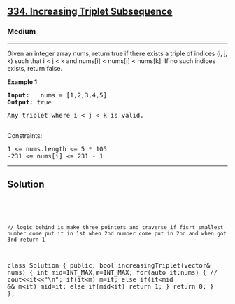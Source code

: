 
<h2><a href="https://leetcode.com/problems/increasing-triplet-subsequence/">334. Increasing Triplet Subsequence</a></h2>
<h3>Medium</h3>
<hr>
<div><p>
Given an integer array nums, return true if there exists a triple of indices (i, j, k) such that i < j < k and nums[i] < nums[j] < nums[k]. If no such indices exists, return false.
</p>


<p><strong>Example 1:</strong></p>
<pre><strong>Input:</strong>   nums = [1,2,3,4,5]
<strong>Output:</strong> true
</pre>
<pre>
Any triplet where i < j < k is valid.
  </pre>


Constraints:
<pre>
1 <= nums.length <= 5 * 105
-231 <= nums[i] <= 231 - 1
</pre>
<hr>
 <h2><strong><b>Solution</b></strong></h2>
 <br>
 <pre>
 
    // logic behind is make three pointers and traverse if fisrt smallest number come put it in 1st when 2nd number come put in 2nd and when got 3rd return 1
class Solution {
public:
    bool increasingTriplet(vector<int>& nums) {
        int mid=INT_MAX,m=INT_MAX;
        for(auto it:nums)
        {
            // cout<<it<<"\n";
            if(it<m) m=it;
            else if(it<mid && m<it) mid=it;
            else if(mid<it) return 1;
        }
        return 0;
    }
};
          
 </pre>

